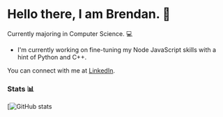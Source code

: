 # Hello there, I am Brendan. 👋
Currently majoring in Computer Science. 💻

- I'm currently working on fine-tuning my Node JavaScript skills with a hint of Python and C++.

You can connect with me at [LinkedIn](https://www.linkedin.com/in/3brendan/).

### Stats 📊 

[![GitHub stats](https://github-readme-stats.vercel.app/api?username=3brendan&count_private=true&show_icons=true&theme=darcula)
